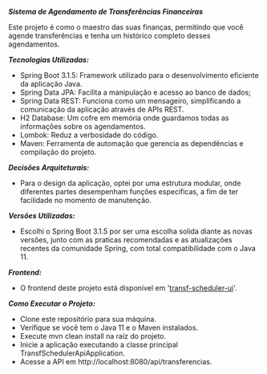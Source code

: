 ***Sistema de Agendamento de Transferências Financeiras***

Este projeto é como o maestro das suas finanças, permitindo que você agende transferências e tenha um histórico completo desses agendamentos.

***Tecnologias Utilizadas:***
* Spring Boot 3.1.5: Framework utilizado para o desenvolvimento eficiente da aplicação Java.
* Spring Data JPA: Facilita a manipulação e acesso ao banco de dados;
* Spring Data REST: Funciona como um mensageiro, simplificando a comunicação da aplicação através de APIs REST.
* H2 Database: Um cofre em memória onde guardamos todas as informações sobre os agendamentos.
* Lombok: Reduz a verbosidade do código.
* Maven: Ferramenta de automação que gerencia as dependências e compilação do projeto.

***Decisões Arquiteturais:***
* Para o design da aplicação, optei por uma estrutura modular, onde diferentes partes desempenham funções específicas, a fim de ter facilidade no momento de manutenção.

***Versões Utilizadas:***
* Escolhi o Spring Boot 3.1.5 por ser uma escolha solida diante as novas versões, junto com as praticas recomendadas e as atualizações recentes da comunidade Spring, com total compatibilidade com o Java 11.

***Frontend:***
* O frontend deste projeto está disponível em '[transf-scheduler-ui](https://github.com/matheusksn/transf-scheduler-ui)'.

***Como Executar o Projeto:***
* Clone este repositório para sua máquina.
* Verifique se você tem o Java 11 e o Maven instalados.
* Execute mvn clean install na raiz do projeto.
* Inicie a aplicação executando a classe principal TransfSchedulerApiApplication.
* Acesse a API em http://localhost:8080/api/transferencias.
